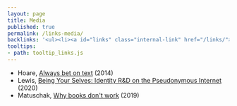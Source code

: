 ```yaml
---
layout: page
title: Media
published: true
permalink: /links-media/
backlinks: '<ul><li><a id="links" class="internal-link" href="/links/">Links</a></li></ul>'
tooltips: 
- path: tooltip_links.js
---
```


* Hoare, [Always bet on text](https://graydon2.dreamwidth.org/193447.html) (2014)
* Lewis, [Being Your Selves: Identity R&D on the Pseudonymous Internet](https://aaronzlewis.com/blog/2020/02/18/being-your-selves-identity-r-and-d-on-the-pseudonymous-internet/) (2020)
* Matuschak, [Why books don't work](https://andymatuschak.org/books/) (2019)

